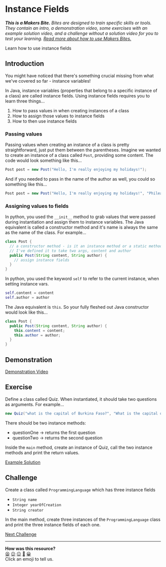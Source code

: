 # Instance Fields

_**This is a Makers Bite.** Bites are designed to train specific skills or
tools. They contain an intro, a demonstration video, some exercises with an
example solution video, and a challenge without a solution video for you to test
your learning. [Read more about how to use Makers
Bites.](https://github.com/makersacademy/course/blob/main/labels/bites.md)_

<!-- OMITTED -->

Learn how to use instance fields

## Introduction

You might have noticed that there's something crucial missing from what we've covered so far - instance variables!

In Java, instance variables (properties that belong to a specific instance of a class) are called instance fields. Using instance fields requires you to learn three things...

1. How to pass values in when creating instances of a class
2. How to assign those values to instance fields
3. How to then use instance fields

### Passing values

Passing values when creating an instance of a class is pretty straightforward, just put them between the parentheses. Imagine we wanted to create an instance of a class called `Post`, providing some content. The code would look something like this...

```java
Post post = new Post("Hello, I'm really enjoying my holidays!");
```

And if you needed to pass in the name of the author as well, you could so something like this...

```java
Post post = new Post("Hello, I'm really enjoying my holidays!", "Phileas Fogg");
```

### Assigning values to fields

In python, you used the `__init__` method to grab values that were passed during instantiation and assign them to instance variables. The Java equivalent is called a constructor method and it's name is always the same as the name of the class. For example...

```java
class Post {
  // a constructor method - is it an instance method or a static method?
  // I've defined it to take two args, content and author
  public Post(String content, String author) {
    // assign instance fields
  }
}
```

In python, you used the keyword `self` to refer to the current instance, when setting instance vars.

```python
self.content = content
self.author = author
```

The Java equivalent is `this`. So your fully fleshed out Java constructor would look like this...

```java
class Post {
  public Post(String content, String author) {
    this.content = content;
    this.author = author;
  }
}
```

## Demonstration

[Demonstration Video]()

## Exercise

Define a class called Quiz. When instantiated, it should take two questions as arguments. For example...

```java
new Quiz("what is the capital of Burkina Faso?", "What is the capital of Bhutan?");
```

There should be two instance methods:

* questionOne -> returns the first question
* questionTwo -> returns the second question

Inside the `main` method, create an instance of Quiz, call the two instance methods and print the return values.

[Example Solution]()

## Challenge

Create a class called `ProgrammingLanguage` which has three instance fields

* `String name`
* `Integer yearOfCreation`
* `String creator`

In the main method, create three instances of the `ProgrammingLanguage` class and print the three instance fields of each one.


[Next Challenge](07_arithmetic_bite.md)

<!-- BEGIN GENERATED SECTION DO NOT EDIT -->

---

**How was this resource?**  
[😫](https://airtable.com/shrUJ3t7KLMqVRFKR?prefill_Repository=makersacademy%2Fjava-fundamentals-with-intellij&prefill_File=bites%2F06_instance_fields_bite.md&prefill_Sentiment=😫) [😕](https://airtable.com/shrUJ3t7KLMqVRFKR?prefill_Repository=makersacademy%2Fjava-fundamentals-with-intellij&prefill_File=bites%2F06_instance_fields_bite.md&prefill_Sentiment=😕) [😐](https://airtable.com/shrUJ3t7KLMqVRFKR?prefill_Repository=makersacademy%2Fjava-fundamentals-with-intellij&prefill_File=bites%2F06_instance_fields_bite.md&prefill_Sentiment=😐) [🙂](https://airtable.com/shrUJ3t7KLMqVRFKR?prefill_Repository=makersacademy%2Fjava-fundamentals-with-intellij&prefill_File=bites%2F06_instance_fields_bite.md&prefill_Sentiment=🙂) [😀](https://airtable.com/shrUJ3t7KLMqVRFKR?prefill_Repository=makersacademy%2Fjava-fundamentals-with-intellij&prefill_File=bites%2F06_instance_fields_bite.md&prefill_Sentiment=😀)  
Click an emoji to tell us.

<!-- END GENERATED SECTION DO NOT EDIT -->
